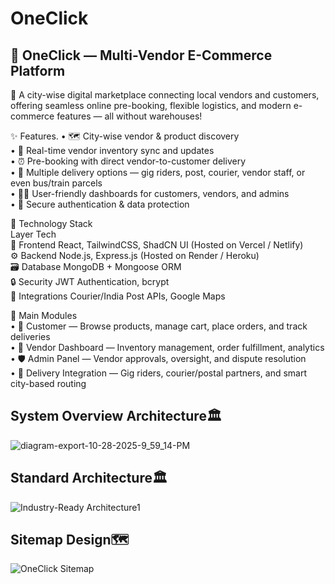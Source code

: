 # OneClick
<h2>🛒 OneClick — Multi-Vendor E-Commerce Platform</h2>  
🌆 A city-wise digital marketplace connecting local vendors and customers, offering seamless online pre-booking, flexible logistics, and modern e-commerce features — all without warehouses!

✨ Features.
•	🗺️ City-wise vendor & product discovery  
•	🔄 Real-time vendor inventory sync and updates  
•	⏰ Pre-booking with direct vendor-to-customer delivery  
•	🚚 Multiple delivery options — gig riders, post, courier, vendor staff, or even bus/train parcels  
•	🧑‍💻 User-friendly dashboards for customers, vendors, and admins  
•	🔐 Secure authentication & data protection  

🧩 Technology Stack  
Layer	Tech  
🎨 Frontend	React, TailwindCSS, ShadCN UI (Hosted on Vercel / Netlify)  
⚙️ Backend	Node.js, Express.js (Hosted on Render / Heroku)  
🗃️ Database	MongoDB + Mongoose ORM  
🔒 Security	JWT Authentication, bcrypt  
🚀 Integrations	Courier/India Post APIs, Google Maps  

🧠 Main Modules  
•	👤 Customer — Browse products, manage cart, place orders, and track deliveries  
•	🏪 Vendor Dashboard — Inventory management, order fulfillment, analytics  
•	🛡️ Admin Panel — Vendor approvals, oversight, and dispute resolution  
•	🚴 Delivery Integration — Gig riders, courier/postal partners, and smart city-based routing  


<h2>System Overview Architecture🏛️</h2>

![diagram-export-10-28-2025-9_59_14-PM](https://github.com/user-attachments/assets/e885e318-359a-42ec-bcc0-f006d7b6a6f2)


<h2>Standard Architecture🏛️</h2>

![Industry-Ready Architecture1](https://github.com/user-attachments/assets/665f26b1-f0b6-4a90-b420-b17d97bb5a3e)

<h2>Sitemap Design🗺️</h2>

![OneClick Sitemap](https://github.com/user-attachments/assets/e88289d7-5c00-4a7c-a962-3844611a9c6c)





